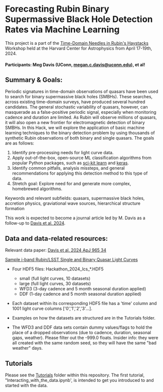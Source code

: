 # Forecasting Rubin Binary Supermassive Black Hole Detection Rates via Machine Learning

This project is a part of the [Time-Domain Needles in Rubin's Haystacks](https://rubin-anomalies-workshop.github.io/pages/about.html) Workshop held at the Harvard Center for Astrophysics from April 17-19th, 2024.

#### Participants: Meg Davis (UConn, megan.c.davis@uconn.edu), et al!

## Summary & Goals:
Periodic signatures in time-domain observations of quasars have been used to search for binary supermassive black holes (SMBHs). These searches, across existing time-domain surveys, have produced several hundred candidates. The general stochastic variability of quasars, however, can masquerade as a false-positive periodic signal, especially when monitoring cadence and duration are limited. As Rubin will observe millions of quasars, it will also open a new frontier for electromagnetic detection of binary SMBHs. In this Hack, we will explore the application of basic machine learning techniques to the binary detection problem by using thousands of synthetic Rubin observations of both binary and single quasars. The goals are as follows:
1. Identify pre-processing needs for light curve data.
2. Apply out-of-the-box, open-source ML classification algorithms from popular Python packages, such as [sci-kit learn](https://scikit-learn.org/stable/) and [keras](https://keras.io/examples/timeseries/timeseries_classification_from_scratch/).
3. Identify common pitfalls, analysis missteps, and general recommendations for applying this detection method to this type of data.
4. Stretch goal: Explore need for and generate more complex, homebrewed algorithms.
   
Keywords and relevant subfields: quasars, supermassive black holes, accretion physics, graviational wave sources, hierarchical structure formation

This work is expected to become a journal article led by M. Davis as a follow-up to [Davis et al. 2024](https://iopscience.iop.org/article/10.3847/1538-4357/ad276e).

## Data and data-related resources:
Relevant data paper: [Davis et al. 2024 ApJ 965 34](https://iopscience.iop.org/article/10.3847/1538-4357/ad276e)

[Sample i-band Rubin/LSST Single and Binary Quasar Light Curves](https://dataverse.harvard.edu/dataset.xhtml?persistentId=doi:10.7910/DVN/G0IOPJ)
- Four HDF5 files: Hackathon_2024_lcs_*.HDF5
   - small (full light curves, 10 datasets)
   - large (full light curves, 30 datasets)
   - WFD3 (3-day cadence and 5 month seasonal duration applied)
   - DDF (1-day cadence and 5 month seasonal duration applied)
 
- Each dataset within its corresponding HDF5 file has a 'time' column and 1001 light curve columns ['0','1','2','3'...]. 
- Examples on how the datasets are structured are in the Tutorials folder.
- The WFD3 and DDF data sets contain dummy values/flags to hold the place of a dropped observations (due to cadence, duration, seasonal gaps, weather). Please filter out the -999.0 floats. Insider info: they were all created with the same random seed, so they will have the same "bad weather" days.

## Tutorials
Please see the [Tutorials](./Tutorials/) folder within this repository. The first tutorial, "Interacting_with_the_data.ipynb', is intended to get you introduced to and started with the data.
